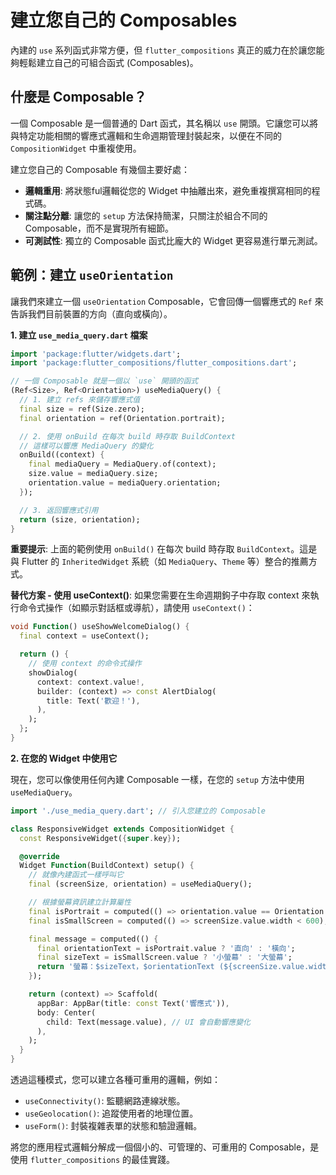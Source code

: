 # 建立您自己的 Composables

內建的 `use` 系列函式非常方便，但 `flutter_compositions` 真正的威力在於讓您能夠輕鬆建立自己的可組合函式 (Composables)。

## 什麼是 Composable？

一個 Composable 是一個普通的 Dart 函式，其名稱以 `use` 開頭。它讓您可以將與特定功能相關的響應式邏輯和生命週期管理封裝起來，以便在不同的 `CompositionWidget` 中重複使用。

建立您自己的 Composable 有幾個主要好處：

- **邏輯重用**: 將狀態ful邏輯從您的 Widget 中抽離出來，避免重複撰寫相同的程式碼。
- **關注點分離**: 讓您的 `setup` 方法保持簡潔，只關注於組合不同的 Composable，而不是實現所有細節。
- **可測試性**: 獨立的 Composable 函式比龐大的 Widget 更容易進行單元測試。

## 範例：建立 `useOrientation`

讓我們來建立一個 `useOrientation` Composable，它會回傳一個響應式的 `Ref` 來告訴我們目前裝置的方向（直向或橫向）。

**1. 建立 `use_media_query.dart` 檔案**

```dart
import 'package:flutter/widgets.dart';
import 'package:flutter_compositions/flutter_compositions.dart';

// 一個 Composable 就是一個以 `use` 開頭的函式
(Ref<Size>, Ref<Orientation>) useMediaQuery() {
  // 1. 建立 refs 來儲存響應式值
  final size = ref(Size.zero);
  final orientation = ref(Orientation.portrait);

  // 2. 使用 onBuild 在每次 build 時存取 BuildContext
  // 這樣可以響應 MediaQuery 的變化
  onBuild((context) {
    final mediaQuery = MediaQuery.of(context);
    size.value = mediaQuery.size;
    orientation.value = mediaQuery.orientation;
  });

  // 3. 返回響應式引用
  return (size, orientation);
}
```

**重要提示**: 上面的範例使用 `onBuild()` 在每次 build 時存取 `BuildContext`。這是與 Flutter 的 `InheritedWidget` 系統（如 `MediaQuery`、`Theme` 等）整合的推薦方式。

**替代方案 - 使用 useContext()**: 如果您需要在生命週期鉤子中存取 context 來執行命令式操作（如顯示對話框或導航），請使用 `useContext()`：

```dart
void Function() useShowWelcomeDialog() {
  final context = useContext();

  return () {
    // 使用 context 的命令式操作
    showDialog(
      context: context.value!,
      builder: (context) => const AlertDialog(
        title: Text('歡迎！'),
      ),
    );
  };
}
```

**2. 在您的 Widget 中使用它**

現在，您可以像使用任何內建 Composable 一樣，在您的 `setup` 方法中使用 `useMediaQuery`。

```dart
import './use_media_query.dart'; // 引入您建立的 Composable

class ResponsiveWidget extends CompositionWidget {
  const ResponsiveWidget({super.key});

  @override
  Widget Function(BuildContext) setup() {
    // 就像內建函式一樣呼叫它
    final (screenSize, orientation) = useMediaQuery();

    // 根據螢幕資訊建立計算屬性
    final isPortrait = computed(() => orientation.value == Orientation.portrait);
    final isSmallScreen = computed(() => screenSize.value.width < 600);

    final message = computed(() {
      final orientationText = isPortrait.value ? '直向' : '橫向';
      final sizeText = isSmallScreen.value ? '小螢幕' : '大螢幕';
      return '螢幕：$sizeText，$orientationText (${screenSize.value.width.toInt()}x${screenSize.value.height.toInt()})';
    });

    return (context) => Scaffold(
      appBar: AppBar(title: const Text('響應式')),
      body: Center(
        child: Text(message.value), // UI 會自動響應變化
      ),
    );
  }
}
```

透過這種模式，您可以建立各種可重用的邏輯，例如：

- `useConnectivity()`: 監聽網路連線狀態。
- `useGeolocation()`: 追蹤使用者的地理位置。
- `useForm()`: 封裝複雜表單的狀態和驗證邏輯。

將您的應用程式邏輯分解成一個個小的、可管理的、可重用的 Composable，是使用 `flutter_compositions` 的最佳實踐。

